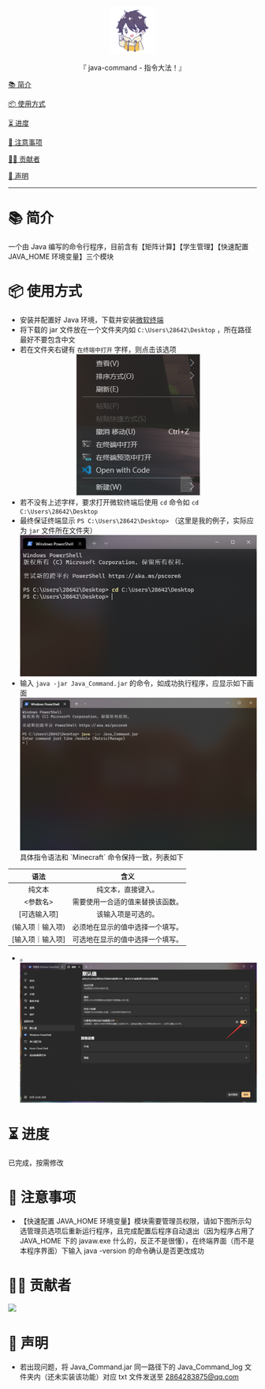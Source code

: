 <div align="center">
  <img id="java-command" width="96" alt="java-command" src="repository_icon/icon.svg">
  <p>『 java-command - 指令大法！』</p>
</div>

[📚 简介](#-简介)

[📦 使用方式](#-使用方式)

[⏳ 进度](#-进度)

[📌 注意事项](#-注意事项)

[🧑‍💻 贡献者](#-贡献者)

[🔦 声明](#-声明)

---

# 📚 简介

一个由 Java 编写的命令行程序，目前含有【矩阵计算】【学生管理】【快速配置 JAVA_HOME 环境变量】三个模块

# 📦 使用方式

- 安装并配置好 Java 环境，下载并安装[微软终端](https://github.com/microsoft/terminal)
- 将下载的 jar 文件放在一个文件夹内如 `C:\Users\28642\Desktop` ，所在路径最好不要包含中文
- 若在文件夹右键有 `在终端中打开` 字样，则点击该选项
  <center><img alt="" src="/image/1.png"></center>
- 若不没有上述字样，要求打开微软终端后使用 `cd` 命令如 `cd C:\Users\28642\Desktop`
- 最终保证终端显示 `PS C:\Users\28642\Desktop>` （这里是我的例子，实际应为 `jar` 文件所在文件夹）
  <center><img alt="" src="/image/2.png"></center>
- 输入 `java -jar Java_Command.jar` 的命令，如成功执行程序，应显示如下画面
  <center><img alt="" src="/image/3.png"></center>
  具体指令语法和 `Minecraft` 命令保持一致，列表如下

|    语法     |        含义        |
|:---------:|:----------------:|
|    纯文本    |    纯文本，直接键入。     |
|   <参数名>   | 需要使用一合适的值来替换该函数。 |
|  [可选输入项]  |    该输入项是可选的。     |
| (输入项｜输入项) | 必须地在显示的值中选择一个填写。 |
| [输入项｜输入项] | 可选地在显示的值中选择一个填写。 |

- 。
  <center><img alt="" src="/image/4.png"></center>

# ⏳ 进度

已完成，按需修改

# 📌 注意事项

- 【快速配置 JAVA_HOME 环境变量】模块需要管理员权限，请如下图所示勾选管理员选项后重新运行程序，且完成配置后程序自动退出（因为程序占用了 JAVA_HOME 下的 javaw.exe 什么的，反正不是很懂），在终端界面（而不是本程序界面）下输入 java -version 的命令确认是否更改成功

# 🧑‍💻 贡献者

<a href="https://github.com/Cierra-Runis/java-command/graphs/contributors">
  <img src="https://contrib.rocks/image?repo=Cierra-Runis/java-command" />
</a>

# 🔦 声明

- 若出现问题，将 Java_Command.jar 同一路径下的 Java_Command_log 文件夹内（还未实装该功能）对应 txt 文件发送至 2864283875@qq.com
